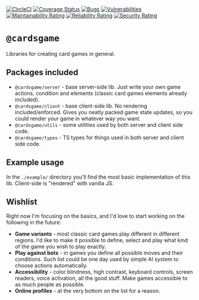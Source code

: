[![CircleCI](https://circleci.com/gh/Zielak/cardsGame/tree/master.svg?style=svg&circle-token=0731ea14fca235ad0b3aaaa4484137faa81d8b47)](https://circleci.com/gh/Zielak/cardsGame/tree/master) [![Coverage Status](https://coveralls.io/repos/github/Zielak/cardsGame/badge.svg?branch=master)](https://coveralls.io/github/Zielak/cardsGame?branch=master)
[![Bugs](https://sonarcloud.io/api/project_badges/measure?project=Zielak_cardsGame&metric=bugs)](https://sonarcloud.io/dashboard?id=Zielak_cardsGame) [![Vulnerabilities](https://sonarcloud.io/api/project_badges/measure?project=Zielak_cardsGame&metric=vulnerabilities)](https://sonarcloud.io/dashboard?id=Zielak_cardsGame)
[![Maintainability Rating](https://sonarcloud.io/api/project_badges/measure?project=Zielak_cardsGame&metric=sqale_rating)](https://sonarcloud.io/dashboard?id=Zielak_cardsGame) [![Reliability Rating](https://sonarcloud.io/api/project_badges/measure?project=Zielak_cardsGame&metric=reliability_rating)](https://sonarcloud.io/dashboard?id=Zielak_cardsGame) [![Security Rating](https://sonarcloud.io/api/project_badges/measure?project=Zielak_cardsGame&metric=security_rating)](https://sonarcloud.io/dashboard?id=Zielak_cardsGame)

# `@cardsgame`

Libraries for creating card games in general.

## Packages included

- `@cardsgame/server` - base server-side lib. Just write your own game actions, condition and elements (classic card games elements already included).
- `@cardsgame/client` - base client-side lib. No rendering included/enforced. Gives you neatly packed game state updates, so you could render your game in whatever way you want.
- `@cardsgame/utils` - some utilities used by both server and client side code.
- `@cardsgame/types` - TS types for things used in both server and client side code.

## Example usage

In the `./example/` directory you'll find the most basic implementation of this lib. Client-side is "rendered" with vanilla JS.

## Wishlist

Right now I'm focusing on the basics, and I'd love to start working on the following in the future:

- **Game variants** - most classic card games play different in different regions. I'd like to make it possible to define, select and play what kind of the game you wish to play exactly.
- **Play against bots** - in games you define all possible moves and their conditions. Such list could be one day used by simple AI system to choose actions automatically.
- **Accessibility** - color blindness, high contrast, keyboard controls, screen readers, voice activation, all the good stuff. Make games accessible to as much people as possible.
- **Online profiles** - at the very bottom on the list for a reason.
